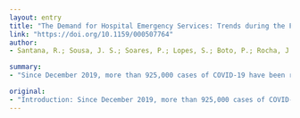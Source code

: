 ```yaml
---
layout: entry
title: "The Demand for Hospital Emergency Services: Trends during the First Month of COVID-19 Response"
link: "https://doi.org/10.1159/000507764"
author:
- Santana, R.; Sousa, J. S.; Soares, P.; Lopes, S.; Boto, P.; Rocha, J. V.

summary:
- "Since December 2019, more than 925,000 cases of COVID-19 have been reported worldwide, 8,251 cases in Portugal by the end of March. Previous studies related to the SARS pandemic showed a decrease up to 80% in the emergency care episodes. Results of this preliminary study are aligned with the evidence produced for previous Pandemics. Compared with forecasted values, there was a 48% reduction in the number of emergency episodes in March 2020."

original:
- "Introduction: Since December 2019, more than 925,000 cases of COVID-19 have been reported worldwide, 8,251 cases in Portugal by the end of March. Previous studies related to the SARS pandemic showed a decrease up to 80% in the emergency care episodes. Hence, the objective of this study is to analyze the use of emergency services during the first pandemic month, compared to historical records. Methods: Data from emergency episodes in mainland Portugal, from January 2014 to March 2020, were downloaded from the National Health Service (NHS) Transparency Portal and the NHS monitoring website. The evolution of emergency services from March to September 2020 was forecasted based on historical data from January 2014 to February 2020. Information for March 2020 was forecasted globally, by the Regional Health Administration (RHA) and Manchester Triage System (MTS). Results: Compared with forecasted values, there was a 48% reduction in the number of emergency episodes in March 2020. In the analysis by the RHA, Alentejo had the smallest decrease in the number of episodes; interestingly, Alentejo is also the area with fewer COVID-19 cases in mainland Portugal. In the analysis by the MTS, the episodes classified as yellow showed the highest reduction (50%). For episodes classified as urgent, there is a difference of about 144,000 episodes during March 2020. Discussion: The results of this preliminary study are aligned with the evidence produced for previous pandemics. Data about the use of emergency services, demographic and clinical characteristics of the episodes would be relevant to analyze this reduction. Conclusion: There was a significant drop in the number of emergency service use in March 2020, and although the causes of this reduction are not determined, the association between the beginning of the pandemic and the reduction of demand is evident. Understanding this phenomenon is crucial to plan interventions to avoid unnecessary morbidities or deaths, caused by a delayed visit to the emergency department."
---
```



